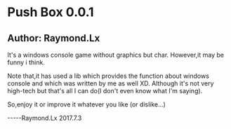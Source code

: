 # Push Box 0.0.1
## Author: Raymond.Lx
It's a windows console game without graphics but char.
However,it may be funny i think.

Note that,it has used a lib which provides the function about windows console and which was written by me as well XD.
Although it's not very high-tech but that's all I can do(I don't even know what I'm saying).

So,enjoy it or improve it whatever you like (or dislike...)

-----Raymond.Lx 2017.7.3
